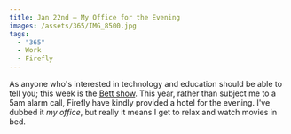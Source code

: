 ```yaml
---
title: Jan 22nd — My Office for the Evening
images: /assets/365/IMG_8500.jpg
tags:
  - "365"
  - Work
  - Firefly
---
```

As anyone who's interested in technology and education should be able to tell you; this week is the [Bett show](http://www.bettshow.com/). This year, rather than subject me to a 5am alarm call, Firefly have kindly provided a hotel for the evening. I've dubbed it _my office_, but really it means I get to relax and watch movies in bed.